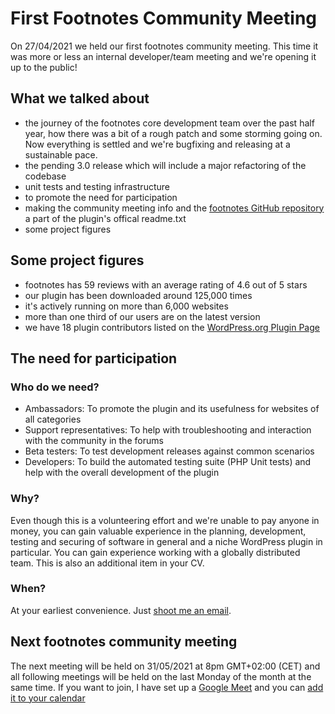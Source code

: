 # First Footnotes Community Meeting


On 27/04/2021 we held our first footnotes community meeting. This time it was more or less an internal developer/team meeting and we're opening it up to the public!
<!-- more -->

## What we talked about

- the journey of the footnotes core development team over the past half year, how there was a bit of a rough patch and some storming going on. Now everything is settled and we're bugfixing and releasing at a sustainable pace.
- the pending 3.0 release which will include a major refactoring of the codebase
- unit tests and testing infrastructure
- to promote the need for participation
- making the community meeting info and the [footnotes GitHub repository](https://github.com/markcheret/footnotes) a part of the plugin's offical readme.txt
- some project figures

## Some project figures

- footnotes has 59 reviews with an average rating of 4.6 out of 5 stars
- our plugin has been downloaded around 125,000 times
- it's actively running on more than 6,000 websites
- more than one third of our users are on the latest version
- we have 18 plugin contributors listed on the [WordPress.org Plugin Page](https://wordpress.org/plugins/footnotes/)

## The need for participation

### Who do we need?

- Ambassadors: To promote the plugin and its usefulness for websites of all categories
- Support representatives: To help with troubleshooting and interaction with the community in the forums
- Beta testers: To test development releases against common scenarios
- Developers: To build the automated testing suite (PHP Unit tests) and help with the overall development of the plugin

### Why?

Even though this is a volunteering effort and we're unable to pay anyone in money, you can gain valuable experience in the planning, development, testing and securing of software in general and a niche WordPress plugin in particular. You can gain experience working with a globally distributed team. This is also an additional item in your CV.

### When?

At your earliest convenience. Just [shoot me an email](mailto:mark@cheret.de).

## Next footnotes community meeting

The next meeting will be held on 31/05/2021 at 8pm GMT+02:00 (CET) and all following meetings will be held on the last Monday of the month at the same time. If you want to join, I have set up a [Google Meet](https://meet.google.com/jrd-gnqf-aao) and you can [add it to your calendar](https://calendar.google.com/event?action=TEMPLATE&tmeid=MTQzOTc1cXJmZTNqb2RpNmVycTBwaHV0bHFfMjAyMTA1MzFUMTgwMDAwWiBtYXJrQGNoZXJldC5kZQ&tmsrc=mark%40cheret.de&scp=ALL)

